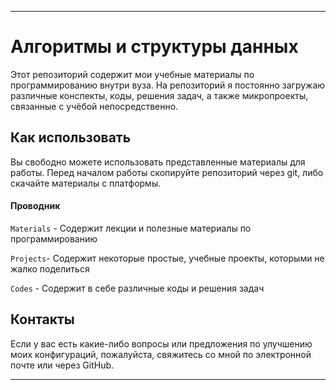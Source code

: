 ---

# Алгоритмы и структуры данных

Этот репозиторий содержит мои учебные материалы по программированию внутри вуза. На репозиторий я постоянно загружаю различные конспекты, коды, решения задач, а также микропроекты, связанные с учёбой непосредственно.

## Как использовать

Вы свободно можете использовать представленные материалы для работы. Перед началом работы скопируйте репозиторий через git, либо скачайте материалы с платформы.

#### Проводник

`Materials` - Содержит лекции и полезные материалы по программированию

`Projects`- Содержит некоторые простые, учебные проекты, которыми не жалко поделиться

`Codes` - Содержит в себе различные коды и решения задач 

## Контакты

Если у вас есть какие-либо вопросы или предложения по улучшению моих конфигураций, пожалуйста, свяжитесь со мной по электронной почте или через GitHub. 

---